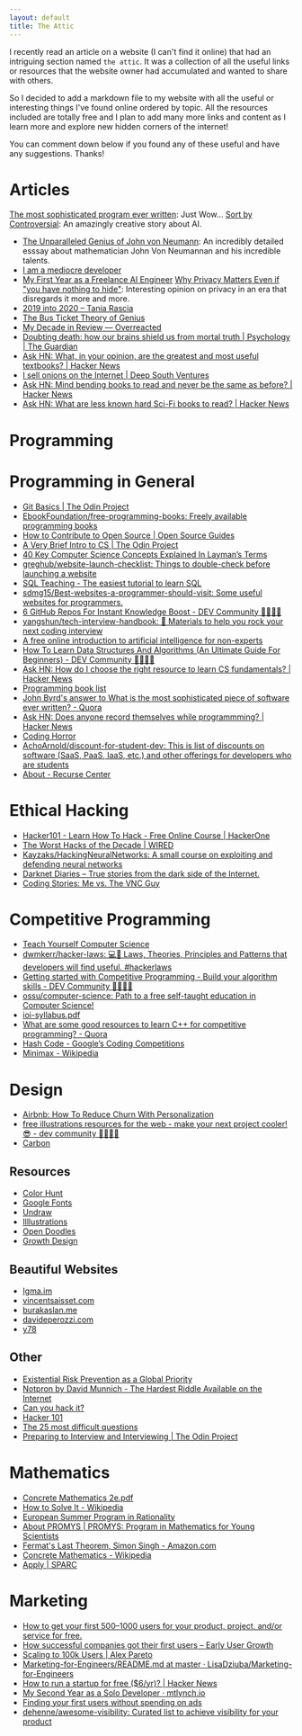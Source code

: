```yaml
---
layout: default
title: The Attic
---
```


I recently read an article on a website (I can't find it online) that had an intriguing section named `the attic`. It was a collection of all the useful links or resources that the website owner had accumulated and wanted to share with others.

So I decided to add a markdown file to my website with all the useful or interesting things I've found online ordered by topic.
All the resources included are totally free and I plan to add many more links and content as I learn more and explore new hidden corners of the internet!

You can comment down below if you found any of these useful and have any suggestions. Thanks!

# Articles
[The most sophisticated program ever written](https://www.quora.com/What-is-the-most-sophisticated-piece-of-software-ever-written-1/answer/John-Byrd-2): Just Wow...
[Sort by Controversial](https://slatestarcodex.com/2018/10/30/sort-by-controversial/): An amazingly creative story about AI.
- [The Unparalleled Genius of John von Neumann](https://medium.com/cantors-paradise/the-unparalleled-genius-of-john-von-neumann-791bb9f42a2d): An incredibly detailed esssay about mathematician John Von Neumannan and his incredible talents.
- [I am a mediocre developer](https://dev.to/sobolevn/i-am-a-mediocre-developer--30hn)
- [My First Year as a Freelance AI Engineer](http://masatohagiwara.net/202002-my-first-year-as-a-freelance-ai-engineer.html)
[Why Privacy Matters Even if "you have nothing to hide"](https://write.privacytools.io/privacy-simplified/why-privacy-matters-even-if-you-have-nothing-to-hide): Interesting opinion on privacy in an era that disregards it more and more.
- [2019 into 2020 – Tania Rascia](https://www.taniarascia.com/2019-into-2020/)
- [The Bus Ticket Theory of Genius](http://paulgraham.com/genius.html)
- [My Decade in Review — Overreacted](https://overreacted.io/my-decade-in-review/)
- [Doubting death: how our brains shield us from mortal truth | Psychology | The Guardian](https://www.theguardian.com/science/2019/oct/19/doubting-death-how-our-brains-shield-us-from-mortal-truth)
- [Ask HN: What, in your opinion, are the greatest and most useful textbooks? | Hacker News](https://news.ycombinator.com/item?id=23485477)
- [I sell onions on the Internet | Deep South Ventures](https://www.deepsouthventures.com/i-sell-onions-on-the-internet/)
- [Ask HN: Mind bending books to read and never be the same as before? | Hacker News](https://news.ycombinator.com/item?id=23151144)
- [Ask HN: What are less known hard Sci-Fi books to read? | Hacker News](https://news.ycombinator.com/item?id=23131001)

# Programming
<div class="contact-line"></div>
<span>

# Programming in General

- [Git Basics | The Odin Project](https://www.theodinproject.com/courses/web-development-101/lessons/git-basics?ref=lnav)
- [EbookFoundation/free-programming-books: Freely available programming books](https://github.com/EbookFoundation/free-programming-books)
- [How to Contribute to Open Source | Open Source Guides](https://opensource.guide/how-to-contribute/#why-contribute-to-open-source)
- [A Very Brief Intro to CS | The Odin Project](https://www.theodinproject.com/courses/ruby-programming/lessons/a-very-brief-intro-to-cs?ref=lnav)
- [40 Key Computer Science Concepts Explained In Layman’s Terms](http://carlcheo.com/compsci)
- [greghub/website-launch-checklist: Things to double-check before launching a website](https://github.com/greghub/website-launch-checklist#website-is-allowed-for-indexing)
- [SQL Teaching - The easiest tutorial to learn SQL](https://www.sqlteaching.com/#!table_alias)
- [sdmg15/Best-websites-a-programmer-should-visit: Some useful websites for programmers.](https://github.com/sdmg15/Best-websites-a-programmer-should-visit#when-you-get-stuck)
- [6 GitHub Repos For Instant Knowledge Boost - DEV Community 👩‍💻👨‍💻](https://dev.to/mfarajewicz/6-github-repos-for-instant-knowledge-boost-3mo0)
- [yangshun/tech-interview-handbook: 💯 Materials to help you rock your next coding interview](https://github.com/yangshun/tech-interview-handbook)
- [A free online introduction to artificial intelligence for non-experts](https://www.elementsofai.com/)
- [How To Learn Data Structures And Algorithms (An Ultimate Guide For Beginners) - DEV Community 👩‍💻👨‍💻](https://dev.to/snj/how-to-learn-data-structures-and-algorithms-an-ultimate-guide-for-beginners-2h9c)
- [Ask HN: How do I choose the right resource to learn CS fundamentals? | Hacker News](https://news.ycombinator.com/item?id=21919465)
- [Programming book list](https://danluu.com/programming-books/)
- [John Byrd's answer to What is the most sophisticated piece of software ever written? - Quora](https://www.quora.com/What-is-the-most-sophisticated-piece-of-software-ever-written-1/answer/John-Byrd-2)
- [Ask HN: Does anyone record themselves while programmming? | Hacker News](https://news.ycombinator.com/item?id=22182969)
- [Coding Horror](https://blog.codinghorror.com/)
- [AchoArnold/discount-for-student-dev: This is list of discounts on software (SaaS, PaaS, IaaS, etc.) and other offerings for developers who are students](https://github.com/AchoArnold/discount-for-student-dev#source-code-repos)
- [About - Recurse Center](https://www.recurse.com/about)

# Ethical Hacking

- [Hacker101 - Learn How To Hack - Free Online Course | HackerOne](https://www.hackerone.com/hacker101)
- [The Worst Hacks of the Decade | WIRED](https://www.wired.com/story/worst-hacks-of-the-decade/)
- [Kayzaks/HackingNeuralNetworks: A small course on exploiting and defending neural networks](https://github.com/Kayzaks/HackingNeuralNetworks)
- [Darknet Diaries – True stories from the dark side of the Internet.](https://darknetdiaries.com/)
- [Coding Stories: Me vs. The VNC Guy](https://martinrue.com/coding-stories-me-vs-vnc/)

# Competitive Programming

- [Teach Yourself Computer Science](https://teachyourselfcs.com/)
- [dwmkerr/hacker-laws: 💻📖 Laws, Theories, Principles and Patterns that developers will find useful. #hackerlaws](https://github.com/dwmkerr/hacker-laws#kernighans-law)
- [Getting started with Competitive Programming - Build your algorithm skills - DEV Community 👩‍💻👨‍💻](https://dev.to/aviaryan/getting-started-with-competitive-programming---build-your-algorithm-skills-2fjd)
- [ossu/computer-science: Path to a free self-taught education in Computer Science!](https://github.com/ossu/computer-science)
- [ioi-syllabus.pdf](https://people.ksp.sk/~misof/ioi-syllabus/ioi-syllabus.pdf)
- [What are some good resources to learn C++ for competitive programming? - Quora](https://www.quora.com/What-are-some-good-resources-to-learn-C++-for-competitive-programming?share=1)
- [Hash Code - Google’s Coding Competitions](https://codingcompetitions.withgoogle.com/hashcode)
- [Minimax - Wikipedia](https://en.wikipedia.org/wiki/Minimax)

# Design
<div class="contact-line"></div>

- [Airbnb: How To Reduce Churn With Personalization](https://growth.design/case-studies/airbnb-personalization/)
- [free illustrations resources for the web - make your next project cooler!😎 - dev community 👩‍💻👨‍💻](https://dev.to/kedark/free-illustrations-resources-for-the-web-make-your-next-project-cooler-525c)
- [Carbon](https://carbon.now.sh/)


## Resources
- [Color Hunt](https://colorhunt.co/)
- [Google Fonts](https://fonts.google.com/)
- [Undraw](https://undraw.co)
- [Illlustrations](https://illlustrations.co)
- [Open Doodles](https://www.opendoodles.com/)
- [Growth Design](https://growth.design/)

## Beautiful Websites
- [Igma.im](https://igma.im/)
- [vincentsaisset.com](https://www.vincentsaisset.com/)
- [burakaslan.me](https://burakaslan.me/)
- [davideperozzi.com](https://davideperozzi.com/)
- [y78](http://y78.fr)

## Other

- [Existential Risk Prevention as a Global Priority](https://www.existential-risk.org/concept.html)
- [Notpron by David Munnich - The Hardest Riddle Available on the Internet](http://notpron.com/)
- [Can you hack it?](https://hack.ainfosec.com/)
- [Hacker 101](https://www.hacker101.com)
- [The 25 most difficult questions](http://www.datsi.fi.upm.es/~frosal/docs/25mdq.html)
- [Preparing to Interview and Interviewing | The Odin Project](https://www.theodinproject.com/courses/getting-hired/lessons/preparing-to-interview-and-interviewing?ref=lnav)

# Mathematics

- [Concrete Mathematics 2e.pdf](https://www.csie.ntu.edu.tw/~r97002/temp/Concrete%20Mathematics%202e.pdf)
- [How to Solve It - Wikipedia](https://en.wikipedia.org/wiki/How_to_Solve_It)
- [European Summer Program in Rationality](https://espr-camp.org/)
- [About PROMYS | PROMYS: Program in Mathematics for Young Scientists](https://promys.org/about-promys)
- [Fermat's Last Theorem, Simon Singh - Amazon.com](https://www.amazon.com/Fermats-Last-Theorem-Simon-Singh-ebook/dp/B009UKUGXC)
- [Concrete Mathematics - Wikipedia](https://en.wikipedia.org/wiki/Concrete_Mathematics)
- [Apply | SPARC](https://sparc-camp.org/apply/)

# Marketing

- [How to get your first 500–1000 users for your product, project, and/or service for free.](https://medium.com/sideprojects/how-to-get-your-first-500-1000-users-for-your-product-project-and-or-service-for-free-41a888a08764)
- [How successful companies got their first users – Early User Growth](https://earlyusergrowth.com/startups/#apple)
- [Scaling to 100k Users | Alex Pareto](https://alexpareto.com/scalability/systems/2020/02/03/scaling-100k.html)
- [Marketing-for-Engineers/README.md at master · LisaDziuba/Marketing-for-Engineers](https://github.com/LisaDziuba/Marketing-for-Engineers/blob/master/README.md#-user-research)
- [How to run a startup for free ($6/yr)? | Hacker News](https://news.ycombinator.com/item?id=22354060)
- [My Second Year as a Solo Developer · mtlynch.io](https://mtlynch.io/solo-developer-year-2/)
- [Finding your first users without spending on ads](https://www.indiehackers.com/post/finding-your-first-users-without-spending-on-ads-69d79d88ba)
- [dehenne/awesome-visibility: Curated list to achieve visibility for your product](https://github.com/dehenne/awesome-visibility)
